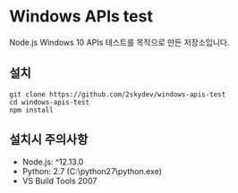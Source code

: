 # Windows APIs test
Node.js Windows 10 APIs 테스트를 목적으로 만든 저장소입니다.

## 설치

```
git clone https://github.com/2skydev/windows-apis-test
cd windows-apis-test
npm install
```

## 설치시 주의사항

- Node.js: ^12.13.0
- Python: 2.7 (C:\python27\python.exe)
- VS Build Tools 2007

